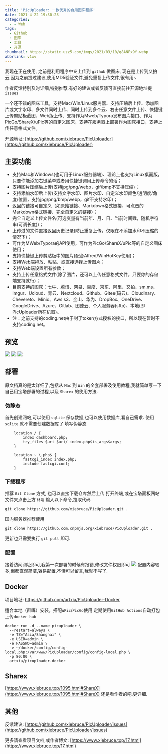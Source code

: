 ```yaml
---
title: 'PicUploader: 一款优秀的自用图床程序'
date: 2021-4-22 19:30:23
categories:
  - - Web
tags:
  - Github
  - 图床
  - 工具
  - 开源
thumbnail: https://static.uzz5.com/imgs/2021/03/10/q8ANFx9Y.webp
abbrlink: v1xv
---
```



我现在正在使用, 之前是利用程序中专上传到 `github` 做图床, 现在是上传到又拍云,因为之前提过建议,使用MD5验证文件,避免重复上传文件,很有用~ 

作者反馈特别及时详细,特别推荐,有好的建议或者反馈可直接前往开源地址提 `issues` 

一个还不错的图床工具，支持Mac/Win/Linux服务器、支持压缩后上传、添加图片或文字水印、多文件同时上传、同时上传到多个云、右击任意文件上传、快捷键上传剪贴板截图、Web版上传、支持作为Mweb/Typora发布图片接口、作为PicGo/ShareX/uPic等的自定义图床，支持在服务器上部署作为图床接口，支持上传任意格式文件。 

开源地址: [https://github.com/xiebruce/PicUploader](https://github.com/xiebruce/PicUploader)

## 主要功能

*   支持Mac和Windows(也可用于Linux服务器端)、理论上也支持Linux桌面版，只要你能添加右键菜单或者用快捷键调用上传命令的话；
*   支持图片压缩后上传(支持jpg/png/webp，gif/bmp不支持压缩)；
*   支持添加水印后上传(支持文字水印、图片水印、自定义水印颜色/透明度/角度/位置，支持jpg/png/bmp/webp，gif不支持水印)；
*   返回的链接可自定义（如原始链接、Markdown格式链接、可点击的Markdown格式链接、完全自定义的链接）；
*   完全自定义上传文件名(可选变量有当前年、月、日、当前时间戳，随机字符串(可调长度))；
*   上传过的文件直接返回历史记录(防止重复上传，仅限在不添加水印不压缩的情况下)；
*   可作为MWeb/Typora的API使用，可作为PicGo/ShareX/uPic等的自定义图床使用；
*   支持快捷键上传剪贴板中的图片(配合Alfred/WinHotKey使用)；
*   支持Web端拖放、粘贴、或直接选择上传图片；
*   支持Web端设置所有参数；
*   支持上传任意格式文件(除了图片，还可以上传任意格式文件，只要你的存储端支持就行)；
*   目前支持的图床：七牛、腾讯、网易、百度、京东、阿里、又拍、sm.ms、Imgur、Ucloud、青云、Nextcloud、Github、Gitee(码云)、Cloudinary、Chevereto、Minio、Aws s3、金山、华为、DropBox、OneDrive、GoogleDrive、Azure、Gitlab、图速云、个人服务器(sftp)、本地(即PicUploader所在机器)。
*   注：之前支持的coding.net由于封了token方式授权的接口，所以现在暂时不支持coding.net。

## 预览

![](https://static.uzz5.com/imgs/2021/03/10/UHsjLHd1.webp) ![](https://static.uzz5.com/imgs/2021/03/10/PwBNV9YY.webp) ![](https://static.uzz5.com/imgs/2021/03/10/zKOX208H.webp)

## 部署

原文档真的是太详细了,包括从 `Mac` 到 `Win` 的全套部署及使用教程,我就简单写一下自己用宝塔部署的过程,以及 `Sharex` 的使用方法.

### 伪静态

首先创建网站,可以使用 `sqlite` 保存数据,也可以使用数据库,看自己需求. 使用 `sqlite` 就不需要创建数据库了 填写伪静态

```shell
    location / {
        index dashboard.php;
        try_files $uri $uri/ index.php$is_args$args;
    }

    location ~ \.php$ {
        fastcgi_index index.php;
        include fastcgi.conf;
    }
```

### 下载程序

推荐 `Git Clone` 方式, 也可以直接下载仓库然后上传 打开终端,或在宝塔面板网站文件夹点击上方 `终端` 输入以下命令,拉取代码

```shell
git clone https://github.com/xiebruce/PicUploader.git .
```

国内服务器推荐使用

```shell
git clone https://github.com.cnpmjs.org/xiebruce/PicUploader.git .
```

更新也只需要执行 `git pull` 即可.

### 配置

接着访问网址即可,我第一次部署的时候有报错,修改文件权限即可 ![](https://static.uzz5.com/imgs/2021/03/10/8sOzo3PH.webp) 配置内容较多,但都直观简洁,容易配置,不懂可以留言,我就不写了.

## Docker 

项目地址: https://github.com/artxia/PicUploader-Docker

适合本地（群晖）安装，搭配`uPic`/`PicGo`使用 定期使用`GitHub Actions`自动打包上传`docker hub`

```shell
docker run -d --name picuploader \
  --restart=always \
  -e TZ="Asia/Shanghai" \
  -e USER=admin \
  -e PASSWD=admin \
  -v ~/docker/config/config-local.php:/var/www/PicUploader/config/config-local.php \
  -p 80:80 \
  artxia/picuploader-docker
  ```

## Sharex

[https://www.xiebruce.top/1095.html#ShareX](https://www.xiebruce.top/1095.html#ShareX) 还是看作者的吧,更详细.

## 其他

反馈建议: [https://github.com/xiebruce/PicUploader/issues](https://github.com/xiebruce/PicUploader/issues) 

更多请查看项目文档,或作者博文: [https://www.xiebruce.top/17.html](https://www.xiebruce.top/17.html)